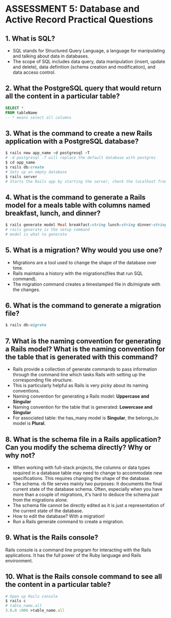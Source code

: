 # ASSESSMENT 5: Database and Active Record Practical Questions

## 1. What is SQL?
- SQL stands for Structured Query Language, a language for manipulating and talking about data in databases.
- The scope of SQL includes data query, data manipulation (insert, update and delete), data definition (schema creation and modification), and data access control.

## 2. What the PostgreSQL query that would return all the content in a particular table?
```sql
SELECT *
FROM tableName
-- * means select all columns
```

## 3. What is the command to create a new Rails application with a PostgreSQL database?
```ruby
$ rails new app_name -d postgresql -T
# -d postgresql -T will replace the default database with postgres
$ cd app_name
$ rails db:create
# Sets up an empty database
$ rails server
# Starts the Rails app by starting the server, check the localhost from browser
```

## 4. What is the command to generate a Rails model for a meals table with columns named breakfast, lunch, and dinner?
```ruby
$ rails generate model Meal breakfast:string lunch:string dinner:string
# rails generate is the setup command
# model is what to generate
```

## 5. What is a migration? Why would you use one?
- Migrations are a tool used to change the shape of the database over time.
- Rails maintains a history with the migrations(files that run SQL command).
- The migration command creates a timestamped file in db/migrate with the changes.

## 6. What is the command to generate a migration file?
```ruby
$ rails db:migrate
```

## 7. What is the naming convention for generating a Rails model? What is the naming convention for the table that is generated with this command?
- Rails provide a collection of generate commands to pass information through the command line which tasks Rails with setting up the corresponding file structure.
- This is particularly helpful as Rails is very picky about its naming conventions.
- Naming convention for generating a Rails model: **Uppercase and Singular**
- Naming convention for the table that is generated: **Lowercase and Singular**
- For associated table: the has_many model is **Singular**, the belongs_to model is **Plural**.

## 8. What is the schema file in a Rails application? Can you modify the schema directly? Why or why not?
- When working with full-stack projects, the columns or data types required in a database table may need to change to accommodate new specifications. This requires changing the shape of the database.
- The schema. rb file serves mainly two purposes: It documents the final current state of the database schema. Often, especially when you have more than a couple of migrations, it's hard to deduce the schema just from the migrations alone.
- The schema file cannot be directly edited as it is just a representation of the current state of the database.
- How to edit the database? With a migration!
- Run a Rails generate command to create a migration.

## 9. What is the Rails console?

Rails console is a command line program for interacting with the Rails applications. It has the full power of the Ruby language and Rails environment.

## 10. What is the Rails console command to see all the content in a particular table?
```ruby
# Open up Rails console
$ rails c
# table_name.all
3.0.0 :006 >table_name.all
```
